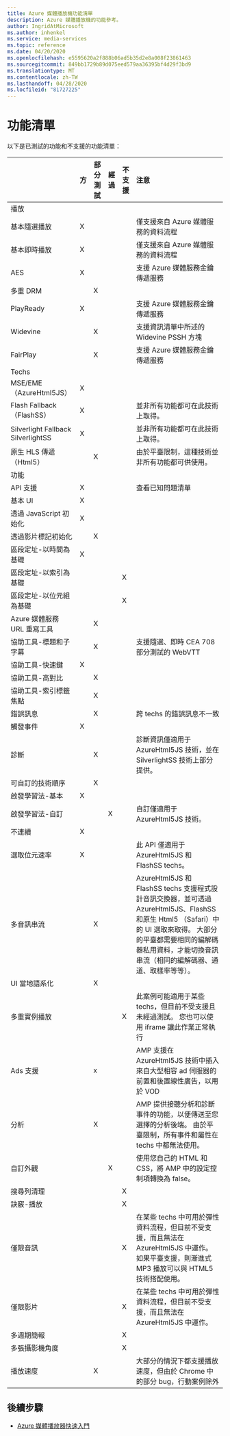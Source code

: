 ```yaml
---
title: Azure 媒體播放機功能清單
description: Azure 媒體播放機的功能參考。
author: IngridAtMicrosoft
ms.author: inhenkel
ms.service: media-services
ms.topic: reference
ms.date: 04/20/2020
ms.openlocfilehash: e5595620a2f888b06ad5b35d2e8a008f23861463
ms.sourcegitcommit: 849bb1729b89d075eed579aa36395bf4d29f3bd9
ms.translationtype: MT
ms.contentlocale: zh-TW
ms.lasthandoff: 04/28/2020
ms.locfileid: "81727225"
---
```

# <a name="feature-list"></a>功能清單 #
以下是已測試的功能和不支援的功能清單：

|                                         | 方 | 部分測試 | 經過 | 不支援 | 注意                                                                                                                |
|:----------------------------------------|--------|------------------|----------|-------------|:---------------------------------------------------------------------------------------------------------------------|
| 播放                                |        |                  |          |             |                                                                                                                      |
| 基本隨選播放                | X      |                  |          |             | 僅支援來自 Azure 媒體服務的資料流程                                                                      |
| 基本即時播放                     | X      |                  |          |             | 僅支援來自 Azure 媒體服務的資料流程                                                                      |
| AES                                     | X      |                  |          |             | 支援 Azure 媒體服務金鑰傳遞服務                                                                   |
| 多重 DRM                               |        | X                |          |             |                                                                                                                      |
| PlayReady                               | X      |                  |          |             | 支援 Azure 媒體服務金鑰傳遞服務                                                                   |
| Widevine                                |        | X                |          |             | 支援資訊清單中所述的 Widevine PSSH 方塊                                                                    |
| FairPlay                                |        | X                |          |             | 支援 Azure 媒體服務金鑰傳遞服務                                                                   |
| Techs                                   |        |                  |          |             |                                                                                                                      |
| MSE/EME （AzureHtml5JS）                  | X      |                  |          |             |                                                                                                                      |
| Flash Fallback （FlashSS）                | X      |                  |          |             | 並非所有功能都可在此技術上取得。                                                                         |
| Silverlight Fallback SilverlightSS      | X      |                  |          |             | 並非所有功能都可在此技術上取得。                                                                         |
| 原生 HLS 傳遞（Html5）         |        | X                |          |             | 由於平臺限制，這種技術並非所有功能都可供使用。                                            |
| 功能                                |        |                  |          |             |                                                                                                                      |
| API 支援                             | X      |                  |          |             | 查看已知問題清單                                                                                                |
| 基本 UI                                | X      |                  |          |                                                                                                                                    |
| 透過 JavaScript 初始化       | X      |                  |          |             |                                                                                                                      |
| 透過影片標記初始化        |        | X                |          |             |                                                                                                                      |
| 區段定址-以時間為基礎         | X      |                  |          |             |                                                                                                                      |
| 區段定址-以索引為基礎        |        |                  |          | X           |                                                                                                                      |
| 區段定址-以位元組為基礎         |        |                  |          | X           |                                                                                                                      |
| Azure 媒體服務 URL 重寫工具       |        | X                |          |             |                                                                                                                      |
| 協助工具-標題和子字幕  |        | X                |          |             |  支援隨選、即時 CEA 708 部分測試的 WebVTT                                                       |
| 協助工具-快速鍵                 | X      |                  |          |             |                                                                                                                      |
| 協助工具-高對比           |        | X                |          |             |                                                                                                                      |
| 協助工具-索引標籤焦點               |        | X                |          |             |                                                                                                                      |
| 錯誤訊息                         |        | X                |          |             | 跨 techs 的錯誤訊息不一致                                                                         |
| 觸發事件                        | X      |                  |          |             |                                                                                                                      |
| 診斷                             |        | X                |          |             | 診斷資訊僅適用于 AzureHtml5JS 技術，並在 SilverlightSS 技術上部分提供。 |
| 可自訂的技術順序                 |        | X                |          |             |                                                                                                                      |
| 啟發學習法-基本                      | X      |                  |          |             |                                                                                                                      |
| 啟發學習法-自訂              |        |                  | X        |             | 自訂僅適用于 AzureHtml5JS 技術。                                                          |
| 不連續                         | X      |                  |          |             |                                                                                                                      |
| 選取位元速率                          | X      |                  |          |             | 此 API 僅適用于 AzureHtml5JS 和 FlashSS techs。                                                    |
| 多音訊串流                      |        | X                |          |             | AzureHtml5JS 和 FlashSS techs 支援程式設計音訊交換器，並可透過 AzureHtml5JS、FlashSS 和原生 Html5 （Safari）中的 UI 選取來取得。  大部分的平臺都需要相同的編解碼器私用資料，才能切換音訊串流（相同的編解碼器、通道、取樣率等等）。 |
| UI 當地語系化                         |        | X                |          |             |                                                                                                                      |
| 多重實例播放                 |        |                  |          | X           | 此案例可能適用于某些 techs，但目前不受支援且未經過測試。 您也可以使用 iframe 讓此作業正常執行 |
| Ads 支援                             |        | x                |          |             | AMP 支援在 AzureHtml5JS 技術中插入來自大型相容 ad 伺服器的前置和後置線性廣告，以用於 VOD |
| 分析                               |        | X                |          |             | AMP 提供接聽分析和診斷事件的功能，以便傳送至您選擇的分析後端。  由於平臺限制，所有事件和屬性在 techs 中都無法使用。                                                                            |
| 自訂外觀                            |        |                  | X        |             | 使用您自己的 HTML 和 CSS，將 AMP 中的設定控制項轉換為 false。           |
| 搜尋列清理                      |        |                  |          | X           |                                                                                                                      |
| 訣竅-播放                              |        |                  |          | X           |                                                                                                                      |
| 僅限音訊                              |        |                  |          | X           | 在某些 techs 中可用於彈性資料流程，但目前不受支援，而且無法在 AzureHtml5JS 中運作。 如果平臺支援，則漸進式 MP3 播放可以與 HTML5 技術搭配使用。                                                                                                        |
| 僅限影片                              |        |                  |          | X           | 在某些 techs 中可用於彈性資料流程，但目前不受支援，而且無法在 AzureHtml5JS 中運作。      |
| 多週期簡報               |        |                  |          | X                                                                                                                                  |
| 多張攝影機角度                  |        |                  |          | X           |                                                                                                                      |
| 播放速度                          |        | X                |          |             | 大部分的情況下都支援播放速度，但由於 Chrome 中的部分 bug，行動案例除外                 |

## <a name="next-steps"></a>後續步驟 ##
- [Azure 媒體播放器快速入門](azure-media-player-quickstart.md)